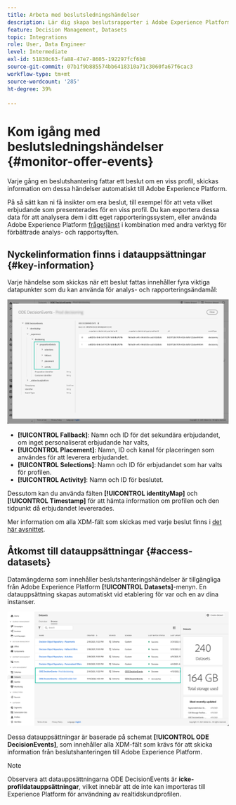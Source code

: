 ```yaml
---
title: Arbeta med beslutsledningshändelser
description: Lär dig skapa beslutsrapporter i Adobe Experience Platform.
feature: Decision Management, Datasets
topic: Integrations
role: User, Data Engineer
level: Intermediate
exl-id: 51830c63-fa88-47e7-8605-192297fcf6b8
source-git-commit: 07b1f9b885574bb6418310a71c3060fa67f6cac3
workflow-type: tm+mt
source-wordcount: '285'
ht-degree: 39%

---
```


# Kom igång med beslutsledningshändelser {#monitor-offer-events}

Varje gång en beslutshantering fattar ett beslut om en viss profil, skickas information om dessa händelser automatiskt till Adobe Experience Platform.

På så sätt kan ni få insikter om era beslut, till exempel för att veta vilket erbjudande som presenterades för en viss profil. Du kan exportera dessa data för att analysera dem i ditt eget rapporteringssystem, eller använda Adobe Experience Platform [frågetjänst](https://experienceleague.adobe.com/docs/experience-platform/query/home.html?lang=sv) i kombination med andra verktyg för förbättrade analys- och rapportsyften.

## Nyckelinformation finns i datauppsättningar {#key-information}

Varje händelse som skickas när ett beslut fattas innehåller fyra viktiga datapunkter som du kan använda för analys- och rapporteringsändamål:

![](../assets/events-dataset-preview.png)

* **[!UICONTROL Fallback]**: Namn och ID för det sekundära erbjudandet, om inget personaliserat erbjudande har valts,
* **[!UICONTROL Placement]**: Namn, ID och kanal för placeringen som användes för att leverera erbjudandet.
* **[!UICONTROL Selections]**: Namn och ID för erbjudandet som har valts för profilen.
* **[!UICONTROL Activity]**: Namn och ID för beslutet.

Dessutom kan du använda fälten **[!UICONTROL identityMap]** och **[!UICONTROL Timestamp]** för att hämta information om profilen och den tidpunkt då erbjudandet levererades.

Mer information om alla XDM-fält som skickas med varje beslut finns i [det här avsnittet](xdm-fields.md).

## Åtkomst till datauppsättningar {#access-datasets}

Datamängderna som innehåller beslutshanteringshändelser är tillgängliga från Adobe Experience Platform **[!UICONTROL Datasets]**-menyn. En datauppsättning skapas automatiskt vid etablering för var och en av dina instanser.

![](../assets/events-datasets-list.png)

Dessa datauppsättningar är baserade på schemat **[!UICONTROL ODE DecisionEvents]**, som innehåller alla XDM-fält som krävs för att skicka information från beslutshanteringen till Adobe Experience Platform.

>[!NOTE]
>
>Observera att datauppsättningarna ODE DecisionEvents är **icke-profildatauppsättningar**, vilket innebär att de inte kan importeras till Experience Platform för användning av realtidskundprofilen.
